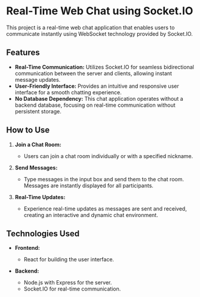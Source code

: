 # Real-Time Web Chat using Socket.IO

This project is a real-time web chat application that enables users to communicate instantly using WebSocket technology provided by Socket.IO.

## Features

- **Real-Time Communication:** Utilizes Socket.IO for seamless bidirectional communication between the server and clients, allowing instant message updates.
- **User-Friendly Interface:** Provides an intuitive and responsive user interface for a smooth chatting experience.
- **No Database Dependency:** This chat application operates without a backend database, focusing on real-time communication without persistent storage.

## How to Use

1. **Join a Chat Room:**
   - Users can join a chat room individually or with a specified nickname.

2. **Send Messages:**
   - Type messages in the input box and send them to the chat room. Messages are instantly displayed for all participants.

3. **Real-Time Updates:**
   - Experience real-time updates as messages are sent and received, creating an interactive and dynamic chat environment.

## Technologies Used

- **Frontend:**
  - React for building the user interface.

- **Backend:**
  - Node.js with Express for the server.
  - Socket.IO for real-time communication.